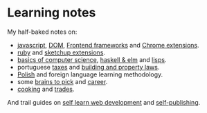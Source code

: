 # Learning notes

My half-baked notes on:

- [javascript](on-native-methods-tricks-quirks.js), [DOM](on-js-dom-html-css.html), [Frontend frameworks](on-js-frontend-frameworks.js)  and [Chrome extensions](on-extensions-chrome.js).
- [ruby](on-native-methods-tricks-quirks.md) and [sketchup extensions](on-extensions-sketchup.md).
- [basics of computer science](on-computer-science.md), [haskell & elm](on-haskell-elm.md) and [lisps](on-lisps.md).
- portuguese [taxes](on-portuguese-tax-system.md) and [building and property laws](on-portuguese-building-property-laws.md).
- [Polish](on-polish-language.md) and foreign language learning methodology.
- some [brains to pick](on-brains-to-pick.md) and [career](on-career.md).
- [cooking](on-cooking.md) and [trades](on-trades.md).

And trail guides on [self learn web development](trail-guide-web-development.md) and [self-publishing](trail-guide-self-publishing.md).
